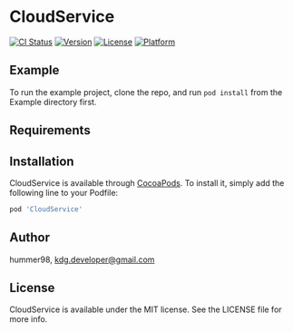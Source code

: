 # CloudService

[![CI Status](https://img.shields.io/travis/hummer98/CloudService.svg?style=flat)](https://travis-ci.org/hummer98/CloudService)
[![Version](https://img.shields.io/cocoapods/v/CloudService.svg?style=flat)](https://cocoapods.org/pods/CloudService)
[![License](https://img.shields.io/cocoapods/l/CloudService.svg?style=flat)](https://cocoapods.org/pods/CloudService)
[![Platform](https://img.shields.io/cocoapods/p/CloudService.svg?style=flat)](https://cocoapods.org/pods/CloudService)

## Example

To run the example project, clone the repo, and run `pod install` from the Example directory first.

## Requirements

## Installation

CloudService is available through [CocoaPods](https://cocoapods.org). To install
it, simply add the following line to your Podfile:

```ruby
pod 'CloudService'
```

## Author

hummer98, kdg.developer@gmail.com

## License

CloudService is available under the MIT license. See the LICENSE file for more info.
